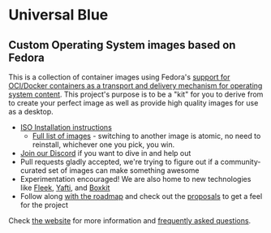 # Universal Blue
## Custom Operating System images based on Fedora

This is a collection of container images using Fedora's [support for OCI/Docker containers as a transport and delivery mechanism for operating system content](https://fedoraproject.org/wiki/Changes/OstreeNativeContainerStable). This project's purpose is to be a "kit" for you to derive from to create your perfect image as well as provide high quality images for use as a desktop.  

- [ISO Installation instructions](https://ublue.it/installation/)
  - [Full list of images](https://ublue.it/images) - switching to another image is atomic, no need to reinstall, whichever one you pick, you win.  
- [Join our Discord](https://discord.gg/WEu6BdFEtp) if you want to dive in and help out
- Pull requests gladly accepted, we're trying to figure out if a community-curated set of images can make something awesome
- Experimentation encouraged! We are also home to new technologies like [Fleek](https://getfleek.dev/), [Yafti](https://github.com/ublue-os/yafti), and [Boxkit](https://github.com/ublue-os/boxkit)
- Follow along [with the roadmap](https://github.com/orgs/ublue-os/projects/1) and check out the [proposals](https://github.com/orgs/ublue-os/discussions?discussions_q=is%3Aopen+label%3Aproposal) to get a feel for the project

Check [the website](https://ublue.it) for more information and [frequently asked questions](https://ublue.it/faq/). 
